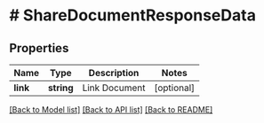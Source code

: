 # # ShareDocumentResponseData

## Properties

Name | Type | Description | Notes
------------ | ------------- | ------------- | -------------
**link** | **string** | Link Document | [optional] 

[[Back to Model list]](../../README.md#documentation-for-models) [[Back to API list]](../../README.md#documentation-for-api-endpoints) [[Back to README]](../../README.md)


